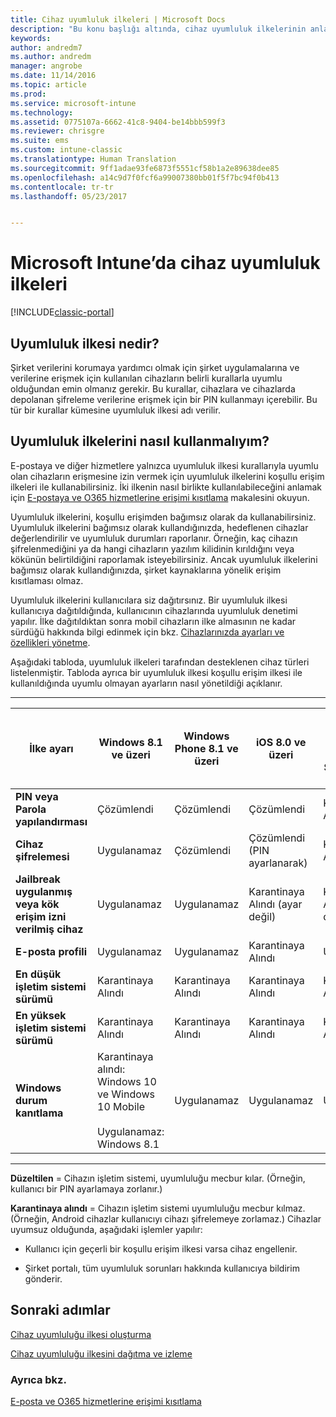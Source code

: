 ```yaml
---
title: Cihaz uyumluluk ilkeleri | Microsoft Docs
description: "Bu konu başlığı altında, cihaz uyumluluk ilkelerinin anlamı ve nasıl çalıştıkları açıklanır."
keywords: 
author: andredm7
ms.author: andredm
manager: angrobe
ms.date: 11/14/2016
ms.topic: article
ms.prod: 
ms.service: microsoft-intune
ms.technology: 
ms.assetid: 0775107a-6662-41c8-9404-be14bbb599f3
ms.reviewer: chrisgre
ms.suite: ems
ms.custom: intune-classic
ms.translationtype: Human Translation
ms.sourcegitcommit: 9ff1adae93fe6873f5551cf58b1a2e89638dee85
ms.openlocfilehash: a14c9d7f0fcf6a99007380bb01f5f7bc94f0b413
ms.contentlocale: tr-tr
ms.lasthandoff: 05/23/2017


---
```


# <a name="device-compliance-policies-in-microsoft-intune"></a>Microsoft Intune’da cihaz uyumluluk ilkeleri

[!INCLUDE[classic-portal](../includes/classic-portal.md)]

## <a name="what-is-a-compliance-policy"></a>Uyumluluk ilkesi nedir?
Şirket verilerini korumaya yardımcı olmak için şirket uygulamalarına ve verilerine erişmek için kullanılan cihazların belirli kurallarla uyumlu olduğundan emin olmanız gerekir. Bu kurallar, cihazlara ve cihazlarda depolanan şifreleme verilerine erişmek için bir PIN kullanmayı içerebilir. Bu tür bir kurallar kümesine uyumluluk ilkesi adı verilir.

## <a name="how-should-i-use-compliance-policies"></a>Uyumluluk ilkelerini nasıl kullanmalıyım?
E-postaya ve diğer hizmetlere yalnızca uyumluluk ilkesi kurallarıyla uyumlu olan cihazların erişmesine izin vermek için uyumluluk ilkelerini koşullu erişim ilkeleri ile kullanabilirsiniz. İki ilkenin nasıl birlikte kullanılabileceğini anlamak için [E-postaya ve O365 hizmetlerine erişimi kısıtlama](restrict-access-to-email-and-o365-services-with-microsoft-intune.md) makalesini okuyun.

Uyumluluk ilkelerini, koşullu erişimden bağımsız olarak da kullanabilirsiniz. Uyumluluk ilkelerini bağımsız olarak kullandığınızda, hedeflenen cihazlar değerlendirilir ve uyumluluk durumları raporlanır. Örneğin, kaç cihazın şifrelenmediğini ya da hangi cihazların yazılım kilidinin kırıldığını veya kökünün belirtildiğini raporlamak isteyebilirsiniz. Ancak uyumluluk ilkelerini bağımsız olarak kullandığınızda, şirket kaynaklarına yönelik erişim kısıtlaması olmaz.

Uyumluluk ilkelerini kullanıcılara siz dağıtırsınız. Bir uyumluluk ilkesi kullanıcıya dağıtıldığında, kullanıcının cihazlarında uyumluluk denetimi yapılır.
İlke dağıtıldıktan sonra mobil cihazların ilke almasının ne kadar sürdüğü hakkında bilgi edinmek için bkz. [Cihazlarınızda ayarları ve özellikleri yönetme](/intune-classic/deploy-use/manage-settings-and-features-on-your-devices-with-microsoft-intune-policies#frequently-asked-questions-about-intune-policies).

Aşağıdaki tabloda, uyumluluk ilkeleri tarafından desteklenen cihaz türleri listelenmiştir. Tabloda ayrıca bir uyumluluk ilkesi koşullu erişim ilkesi ile kullanıldığında uyumlu olmayan ayarların nasıl yönetildiği açıklanır.

-----------------------------

|İlke ayarı| Windows 8.1 ve üzeri| Windows Phone 8.1 ve üzeri| iOS 8.0 ve üzeri|Android 4.0 ve üzeri<br/>Samsung KNOX Standard 4.0 ve üzeri|
|-----|----|----|----|----|
|**PIN veya Parola yapılandırması** |Çözümlendi|Çözümlendi|Çözümlendi|Karantinaya Alındı|
|**Cihaz şifrelemesi**|Uygulanamaz|Çözümlendi|Çözümlendi (PIN ayarlanarak)|Karantinaya Alındı|
|**Jailbreak uygulanmış veya kök erişim izni verilmiş cihaz**|Uygulanamaz|Uygulanamaz|Karantinaya Alındı (ayar değil)|Karantinaya Alındı (ayar değil)|
|**E-posta profili**|Uygulanamaz|Uygulanamaz|Karantinaya Alındı|Uygulanamaz|
|**En düşük işletim sistemi sürümü**|Karantinaya Alındı|Karantinaya Alındı|Karantinaya Alındı|Karantinaya Alındı|
|**En yüksek işletim sistemi sürümü**|Karantinaya Alındı|Karantinaya Alındı|Karantinaya Alındı|Karantinaya Alındı|
|**Windows durum kanıtlama**|Karantinaya alındı: Windows 10 ve Windows 10 Mobile<br /><br />Uygulanamaz: Windows 8.1|Uygulanamaz|Uygulanamaz|Uygulanamaz|

------------------------------

**Düzeltilen** = Cihazın işletim sistemi, uyumluluğu mecbur kılar. (Örneğin, kullanıcı bir PIN ayarlamaya zorlanır.)

**Karantinaya alındı** = Cihazın işletim sistemi uyumluluğu mecbur kılmaz. (Örneğin, Android cihazlar kullanıcıyı cihazı şifrelemeye zorlamaz.) Cihazlar uyumsuz olduğunda, aşağıdaki işlemler yapılır:

-   Kullanıcı için geçerli bir koşullu erişim ilkesi varsa cihaz engellenir.

-   Şirket portalı, tüm uyumluluk sorunları hakkında kullanıcıya bildirim gönderir.

## <a name="next-steps"></a>Sonraki adımlar
[Cihaz uyumluluğu ilkesi oluşturma](create-a-device-compliance-policy-in-microsoft-intune.md)

[Cihaz uyumluluğu ilkesini dağıtma ve izleme](deploy-and-monitor-a-device-compliance-policy-in-microsoft-intune.md)

### <a name="see-also"></a>Ayrıca bkz.
[E-posta ve O365 hizmetlerine erişimi kısıtlama](restrict-access-to-email-and-o365-services-with-microsoft-intune.md)

